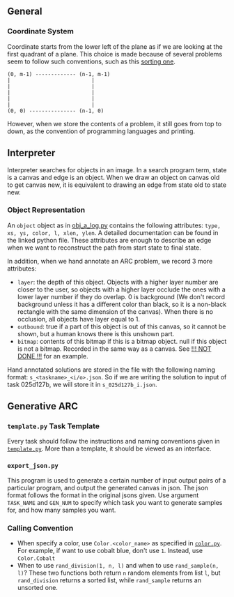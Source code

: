 ## General

### Coordinate System

Coordinate starts from the lower left of the plane as if we are looking at the first quadrant of a plane. This choice is made because of several problems seem to follow such conventions, such as this [sorting one](../ARCdata/data/training/08ed6ac7.json). 

```
(0, m-1) ------------- (n-1, m-1)
|                          |
|                          |
|                          |
|                          |
|                          |
(0, 0) --------------- (n-1, 0)
```

However, when we store the contents of a problem, it still goes from top to down, as the convention of programming languages and printing. 

## Interpreter 

Interpreter searches for objects in an image. In a search program term, state is a canvas and edge is an object. When we draw an object on canvas old to get canvas new, it is equivalent to drawing an edge from state old to state new. 

### Object Representation

An `object` object as in [obj_a_log.py](obj_a_log.py) contains the following attributes: `type, xs, ys, color, l, xlen, ylen`. A detailed documentation can be found in the linked python file. These attributes are enough to describe an edge when we want to reconstruct the path from start state to final state. 

In addition, when we hand annotate an ARC problem, we record 3 more attributes:
- `layer`: the depth of this object. Objects with a higher layer number are closer to the user, so objects with a higher layer occlude the ones with a lower layer number if they do overlap. 0 is background (We don't record background unless it has a different color than black, so it is a non-black rectangle with the same dimension of the canvas). When there is no occlusion, all objects have layer equal to 1. 
- `outbound`: true if a part of this object is out of this canvas, so it cannot be shown, but a human knows there is this unshown part. 
- `bitmap`: contents of this bitmap if this is a bitmap object. null if this object is not a bitmap. Recorded in the same way as a canvas. See [!!! NOT DONE !!!]() for an example. 

Hand annotated solutions are stored in the file with the following naming format: `s_<taskname>_<i/o>.json`. So if we are writing the solution to input of task 025d127b, we will store it in `s_025d127b_i.json`. 

## Generative ARC

### `template.py` Task Template

Every task should follow the instructions and naming conventions given in [`template.py`](template.py). More than a template, it should be viewed as an interface.

### `export_json.py`

This program is used to generate a certain number of input output pairs of a particular program, and output the generated canvas in json. The json format follows the format in the original jsons given. Use argument `TASK_NAME` and `GEN_NUM` to specify which task you want to generate samples for, and how many samples you want. 

### Calling Convention

- When specify a color, use `Color.<color_name>` as specified in [`color.py`](API/color.py). For example, if want to use cobalt blue, don't use `1`. Instead, use `Color.Cobalt`
- When to use `rand_division(1, n, l)` and when to use `rand_sample(n, l)`?
  These two functions both return `n` random elements from list `l`, but `rand_division` returns a sorted list, while `rand_sample` returns an unsorted one.
